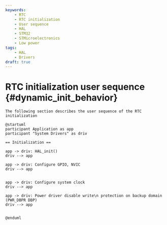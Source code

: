 ```yaml
---
keywords:
    - RTC
    - RTC initialization
    - User sequence
    - HAL
    - STM32
    - STMicroelectronics
    - Low power
tags:
    - HAL
    - Drivers
draft: true
---
```


# RTC initialization user sequence {#dynamic_init_behavior}

```plantuml
The following section describes the user sequence of the RTC initialization

@startuml
participant Application as app
participant "System Drivers" as driv

== Initialization ==

app -> driv: HAL_init()
driv --> app

app -> driv: Configure GPIO, NVIC
driv --> app


app -> driv: Configure system clock
driv --> app

app -> driv: Power driver disable write\n protection on backup domain (PWR_DBPR DBP)
driv --> app


@enduml
```
